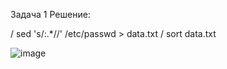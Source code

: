 Задача 1
Решение:

/ sed 's/:.*//' /etc/passwd > data.txt
/ sort data.txt 

![image](https://github.com/user-attachments/assets/f25d0384-7a90-44db-99de-b386ddf57222)
